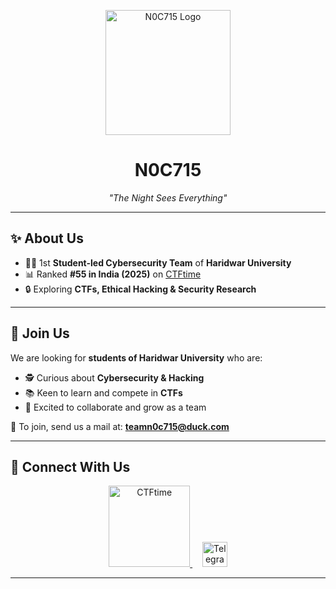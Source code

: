 <p align="center">
  <img src="https://hebbkx1anhila5yf.public.blob.vercel-storage.com/upncts-pCPRl5SZXBv1jDpTPSwtOiDlmlnG71.png" alt="N0C715 Logo" width="200"/>
</p>

<h1 align="center">N0C715</h1>
<p align="center"><em>"The Night Sees Everything"</em></p>

---

## ✨ About Us
- 🏴‍☠️ 1st **Student-led Cybersecurity Team** of **Haridwar University**  
- 📊 Ranked **#55 in India (2025)** on [CTFtime](https://ctftime.org/stats/2025/IN?page=2)  
- 🔒 Exploring **CTFs, Ethical Hacking & Security Research**  

---

## 🚀 Join Us
We are looking for **students of Haridwar University** who are:  
- 🕵️ Curious about **Cybersecurity & Hacking**  
- 📚 Keen to learn and compete in **CTFs**  
- 🤝 Excited to collaborate and grow as a team  

📩 To join, send us a mail at: **teamn0c715@duck.com**

---

## 🔗 Connect With Us  

<p align="center">
  <a href="https://ctftime.org/team/376652">
    <img src="https://ctftime.org/static/images/ct/logo.svg" alt="CTFtime" width="130"/>
  </a>
  &nbsp;&nbsp;&nbsp;
  <a href="https://t.me/+GANTt2cpGxwwMGQ1">
    <img src="https://upload.wikimedia.org/wikipedia/commons/8/82/Telegram_logo.svg" alt="Telegram" width="40"/>
  </a>
</p>

---


